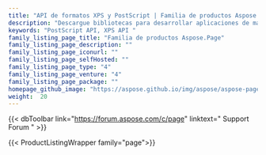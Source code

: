 ```yaml
---
title: "API de formatos XPS y PostScript | Familia de productos Aspose.Page"
description: "Descargue bibliotecas para desarrollar aplicaciones de manipulación de archivos XPS, PS y EPS para ver, comparar, inspeccionar o convertir documentos PostScript y XPS en aplicaciones multiplataforma."
keywords: "PostScript API, XPS API "
family_listing_page_title: "Familia de productos Aspose.Page"
family_listing_page_description: ""
family_listing_page_iconurl: ""
family_listing_page_selfHosted: ""
family_listing_page_type: "4"
family_listing_page_venture: "4"
family_listing_page_package: ""
homepage_github_image: "https://aspose.github.io/img/aspose/aspose-page.png"
weight:  20
---
```


{{< dbToolbar link="https://forum.aspose.com/c/page" linktext=" Support Forum " >}}

{{< ProductListingWrapper family="page">}}

